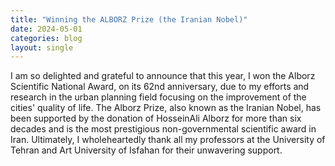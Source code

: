 ```yaml
---
title: "Winning the ALBORZ Prize (the Iranian Nobel)"
date: 2024-05-01
categories: blog
layout: single
---
```


I am so delighted and grateful to announce that this year, I won the Alborz Scientific National Award, on its 62nd anniversary, due to my efforts and research in the urban planning field focusing on the improvement of the cities' quality of life. The Alborz Prize, also known as the Iranian Nobel, has been supported by the donation of HosseinAli Alborz for more than six decades and is the most prestigious non-governmental scientific award in Iran. Ultimately, I wholeheartedly thank all my professors at the University of Tehran and Art University of Isfahan for their unwavering support.
